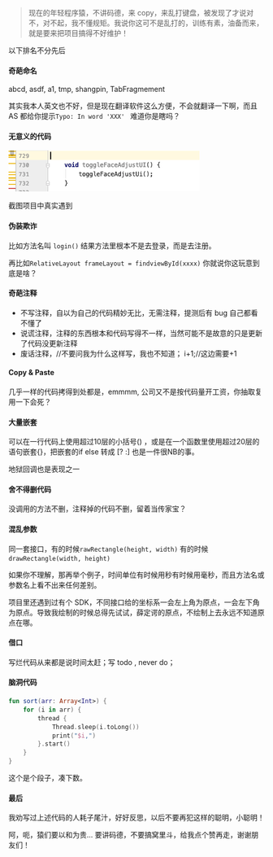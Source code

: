 > 现在的年轻程序猿，不讲码德，来 copy，来乱打键盘，被发现了才说对不，对不起，我不懂规矩。我说你这可不是乱打的，训练有素，油备而来，就是要来把项目搞得不好维护！

以下排名不分先后

#### 奇葩命名

abcd, asdf, a1,  tmp,  shangpin, TabFragmement

其实我本人英文也不好，但是现在翻译软件这么方便，不会就翻译一下啊，而且 AS 都给你提示`Typo: In word 'XXX' ` 难道你是瞎吗？

#### 无意义的代码

![](img/吐槽代码1.png)

截图项目中真实遇到

#### 伪装欺诈

比如方法名叫 `login()` 结果方法里根本不是去登录，而是去注册。

再比如`RelativeLayout frameLayout = findviewById(xxxx)` 你就说你这玩意到底是啥？

#### 奇葩注释

- 不写注释，自以为自己的代码精妙无比，无需注释，提测后有 bug 自己都看不懂了
- 说谎注释，注释的东西根本和代码写得不一样，当然可能不是故意的只是更新了代码没更新注释
- 废话注释，//不要问我为什么这样写，我也不知道；   i+1;//这边需要+1

#### Copy & Paste

几乎一样的代码拷得到处都是，emmmm, 公司又不是按代码量开工资，你抽取复用一下会死？

#### 大量嵌套

可以在一行代码上使用超过10层的小括号() ，或是在一个函数里使用超过20层的语句嵌套{}，把嵌套的if else 转成 [? :] 也是一件很NB的事。

地狱回调也是表现之一

#### 舍不得删代码

没调用的方法不删，注释掉的代码不删，留着当传家宝？

#### 混乱参数

同一套接口，有的时候`rawRectangle(height, width)` 有的时候 `drawRectangle(width, height)`

如果你不理解，那再举个例子，时间单位有时候用秒有时候用毫秒，而且方法名或参数名上看不出来任何差别。

项目里还遇到过有个 SDK，不同接口给的坐标系一会左上角为原点，一会左下角为原点。导致我绘制的时候总得先试试，薛定谔的原点，不绘制上去永远不知道原点在哪。

#### 借口

写烂代码从来都是说时间太赶；写 todo , never do；

#### 脑洞代码

````KOTLIN
fun sort(arr: Array<Int>) {
    for (i in arr) {
        thread {
            Thread.sleep(i.toLong())
            print("$i,")
        }.start()
    }
}
````

这个是个段子，凑下数。

#### 最后

我劝写过上述代码的人耗子尾汁，好好反思，以后不要再犯这样的聪明，小聪明！

阿，呃，猿们要以和为贵... 要讲码德，不要搞窝里斗，给我点个赞再走，谢谢朋友们！

